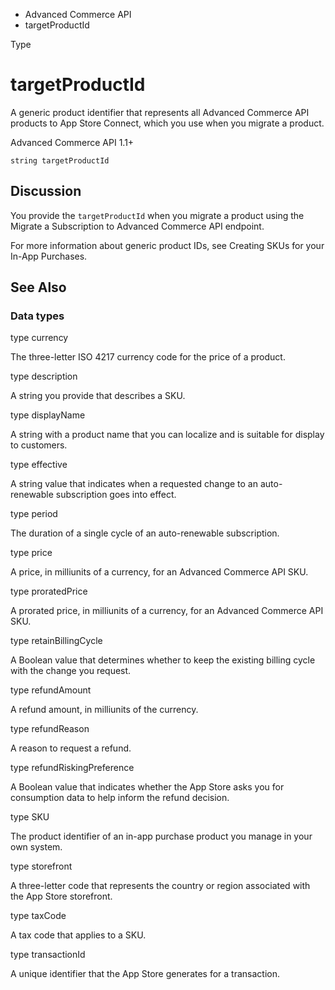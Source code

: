 

- Advanced Commerce API
-  targetProductId 

Type

# targetProductId

A generic product identifier that represents all Advanced Commerce API products to App Store Connect, which you use when you migrate a product.

Advanced Commerce API 1.1+

``` source
string targetProductId
```

## Discussion

You provide the `targetProductId` when you migrate a product using the Migrate a Subscription to Advanced Commerce API endpoint.

For more information about generic product IDs, see Creating SKUs for your In-App Purchases.

## See Also

### Data types

type currency

The three-letter ISO 4217 currency code for the price of a product.

type description

A string you provide that describes a SKU.

type displayName

A string with a product name that you can localize and is suitable for display to customers.

type effective

A string value that indicates when a requested change to an auto-renewable subscription goes into effect.

type period

The duration of a single cycle of an auto-renewable subscription.

type price

A price, in milliunits of a currency, for an Advanced Commerce API SKU.

type proratedPrice

A prorated price, in milliunits of a currency, for an Advanced Commerce API SKU.

type retainBillingCycle

A Boolean value that determines whether to keep the existing billing cycle with the change you request.

type refundAmount

A refund amount, in milliunits of the currency.

type refundReason

A reason to request a refund.

type refundRiskingPreference

A Boolean value that indicates whether the App Store asks you for consumption data to help inform the refund decision.

type SKU

The product identifier of an in-app purchase product you manage in your own system.

type storefront

A three-letter code that represents the country or region associated with the App Store storefront.

type taxCode

A tax code that applies to a SKU.

type transactionId

A unique identifier that the App Store generates for a transaction.

